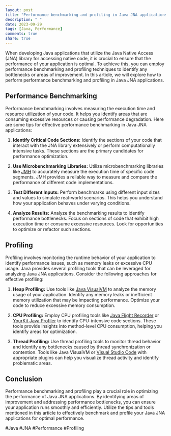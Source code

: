 ```yaml
---
layout: post
title: "Performance benchmarking and profiling in Java JNA applications"
description: " "
date: 2023-09-29
tags: [Java, Performance]
comments: true
share: true
---
```


When developing Java applications that utilize the Java Native Access (JNA) library for accessing native code, it is crucial to ensure that the performance of your application is optimal. To achieve this, you can employ performance benchmarking and profiling techniques to identify any bottlenecks or areas of improvement. In this article, we will explore how to perform performance benchmarking and profiling in Java JNA applications.

## Performance Benchmarking

Performance benchmarking involves measuring the execution time and resource utilization of your code. It helps you identify areas that are consuming excessive resources or causing performance degradation. Here are some tips for effective performance benchmarking in Java JNA applications:

1. **Identify Critical Code Sections:** Identify the sections of your code that interact with the JNA library extensively or perform computationally intensive tasks. These sections are the primary candidates for performance optimization.

2. **Use Microbenchmarking Libraries:** Utilize microbenchmarking libraries like [JMH](https://openjdk.java.net/projects/code-tools/jmh/) to accurately measure the execution time of specific code segments. JMH provides a reliable way to measure and compare the performance of different code implementations.

3. **Test Different Inputs:** Perform benchmarks using different input sizes and values to simulate real-world scenarios. This helps you understand how your application behaves under varying conditions.

4. **Analyze Results:** Analyze the benchmarking results to identify performance bottlenecks. Focus on sections of code that exhibit high execution time or consume excessive resources. Look for opportunities to optimize or refactor such sections.

## Profiling

Profiling involves monitoring the runtime behavior of your application to identify performance issues, such as memory leaks or excessive CPU usage. Java provides several profiling tools that can be leveraged for analyzing Java JNA applications. Consider the following approaches for effective profiling:

1. **Heap Profiling:** Use tools like [Java VisualVM](https://visualvm.github.io/) to analyze the memory usage of your application. Identify any memory leaks or inefficient memory utilization that may be impacting performance. Optimize your code to reduce excessive memory consumption.

2. **CPU Profiling:** Employ CPU profiling tools like [Java Flight Recorder](https://www.oracle.com/java/technologies/javase/jmc.html) or [YourKit Java Profiler](https://www.yourkit.com/java/profiler/) to identify CPU-intensive code sections. These tools provide insights into method-level CPU consumption, helping you identify areas for optimization.

3. **Thread Profiling:** Use thread profiling tools to monitor thread behavior and identify any bottlenecks caused by thread synchronization or contention. Tools like Java VisualVM or [Visual Studio Code](https://code.visualstudio.com/) with appropriate plugins can help you visualize thread activity and identify problematic areas.

## Conclusion

Performance benchmarking and profiling play a crucial role in optimizing the performance of Java JNA applications. By identifying areas of improvement and addressing performance bottlenecks, you can ensure your application runs smoothly and efficiently. Utilize the tips and tools mentioned in this article to effectively benchmark and profile your Java JNA applications for optimal performance.

#Java #JNA #Performance #Profiling